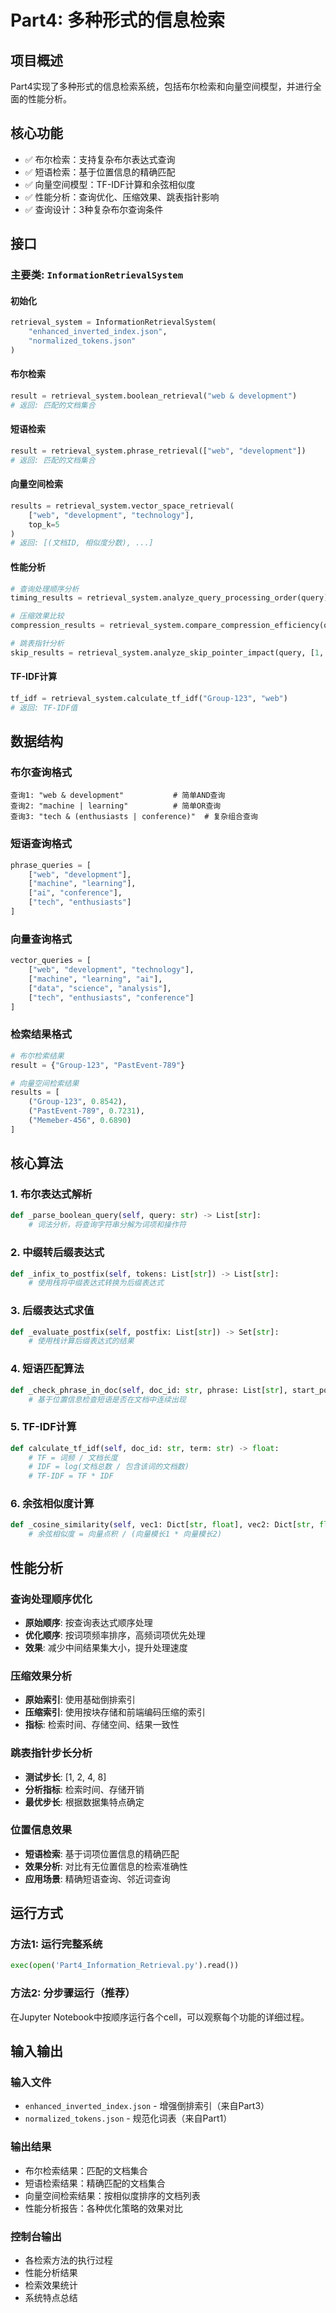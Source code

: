 # Part4: 多种形式的信息检索

## 项目概述
Part4实现了多种形式的信息检索系统，包括布尔检索和向量空间模型，并进行全面的性能分析。

## 核心功能
- ✅ 布尔检索：支持复杂布尔表达式查询
- ✅ 短语检索：基于位置信息的精确匹配
- ✅ 向量空间模型：TF-IDF计算和余弦相似度
- ✅ 性能分析：查询优化、压缩效果、跳表指针影响
- ✅ 查询设计：3种复杂布尔查询条件

## 接口

### 主要类: `InformationRetrievalSystem`

#### 初始化
```python
retrieval_system = InformationRetrievalSystem(
    "enhanced_inverted_index.json",
    "normalized_tokens.json"
)
```

#### 布尔检索
```python
result = retrieval_system.boolean_retrieval("web & development")
# 返回: 匹配的文档集合
```

#### 短语检索
```python
result = retrieval_system.phrase_retrieval(["web", "development"])
# 返回: 匹配的文档集合
```

#### 向量空间检索
```python
results = retrieval_system.vector_space_retrieval(
    ["web", "development", "technology"], 
    top_k=5
)
# 返回: [(文档ID, 相似度分数), ...]
```

#### 性能分析
```python
# 查询处理顺序分析
timing_results = retrieval_system.analyze_query_processing_order(query)

# 压缩效果比较
compression_results = retrieval_system.compare_compression_efficiency(query)

# 跳表指针分析
skip_results = retrieval_system.analyze_skip_pointer_impact(query, [1, 2, 4, 8])
```

#### TF-IDF计算
```python
tf_idf = retrieval_system.calculate_tf_idf("Group-123", "web")
# 返回: TF-IDF值
```

## 数据结构

### 布尔查询格式
```
查询1: "web & development"           # 简单AND查询
查询2: "machine | learning"          # 简单OR查询
查询3: "tech & (enthusiasts | conference)"  # 复杂组合查询
```

### 短语查询格式
```python
phrase_queries = [
    ["web", "development"],
    ["machine", "learning"],
    ["ai", "conference"],
    ["tech", "enthusiasts"]
]
```

### 向量查询格式
```python
vector_queries = [
    ["web", "development", "technology"],
    ["machine", "learning", "ai"],
    ["data", "science", "analysis"],
    ["tech", "enthusiasts", "conference"]
]
```

### 检索结果格式
```python
# 布尔检索结果
result = {"Group-123", "PastEvent-789"}

# 向量空间检索结果
results = [
    ("Group-123", 0.8542),
    ("PastEvent-789", 0.7231),
    ("Memeber-456", 0.6890)
]
```

## 核心算法

### 1. 布尔表达式解析
```python
def _parse_boolean_query(self, query: str) -> List[str]:
    # 词法分析，将查询字符串分解为词项和操作符
```

### 2. 中缀转后缀表达式
```python
def _infix_to_postfix(self, tokens: List[str]) -> List[str]:
    # 使用栈将中缀表达式转换为后缀表达式
```

### 3. 后缀表达式求值
```python
def _evaluate_postfix(self, postfix: List[str]) -> Set[str]:
    # 使用栈计算后缀表达式的结果
```

### 4. 短语匹配算法
```python
def _check_phrase_in_doc(self, doc_id: str, phrase: List[str], start_positions: List[int]) -> bool:
    # 基于位置信息检查短语是否在文档中连续出现
```

### 5. TF-IDF计算
```python
def calculate_tf_idf(self, doc_id: str, term: str) -> float:
    # TF = 词频 / 文档长度
    # IDF = log(文档总数 / 包含该词的文档数)
    # TF-IDF = TF * IDF
```

### 6. 余弦相似度计算
```python
def _cosine_similarity(self, vec1: Dict[str, float], vec2: Dict[str, float]) -> float:
    # 余弦相似度 = 向量点积 / (向量模长1 * 向量模长2)
```

## 性能分析

### 查询处理顺序优化
- **原始顺序**: 按查询表达式顺序处理
- **优化顺序**: 按词项频率排序，高频词项优先处理
- **效果**: 减少中间结果集大小，提升处理速度

### 压缩效果分析
- **原始索引**: 使用基础倒排索引
- **压缩索引**: 使用按块存储和前端编码压缩的索引
- **指标**: 检索时间、存储空间、结果一致性

### 跳表指针步长分析
- **测试步长**: [1, 2, 4, 8]
- **分析指标**: 检索时间、存储开销
- **最优步长**: 根据数据集特点确定

### 位置信息效果
- **短语检索**: 基于词项位置信息的精确匹配
- **效果分析**: 对比有无位置信息的检索准确性
- **应用场景**: 精确短语查询、邻近词查询

## 运行方式

### 方法1: 运行完整系统
```python
exec(open('Part4_Information_Retrieval.py').read())
```

### 方法2: 分步骤运行（推荐）
在Jupyter Notebook中按顺序运行各个cell，可以观察每个功能的详细过程。

## 输入输出

### 输入文件
- `enhanced_inverted_index.json` - 增强倒排索引（来自Part3）
- `normalized_tokens.json` - 规范化词表（来自Part1）

### 输出结果
- 布尔检索结果：匹配的文档集合
- 短语检索结果：精确匹配的文档集合
- 向量空间检索结果：按相似度排序的文档列表
- 性能分析报告：各种优化策略的效果对比

### 控制台输出
- 各检索方法的执行过程
- 性能分析结果
- 检索效果统计
- 系统特点总结

